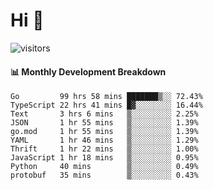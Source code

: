 # Hi 👋
 
![visitors](https://visitor-badge.glitch.me/badge?page_id=sorcererxw.sorcererx)

#### 📊 Monthly Development Breakdown

<!--START_SECTION:waka-->
```text
Go         99 hrs 58 mins ███████▒░░ 72.43%
TypeScript 22 hrs 41 mins █▓░░░░░░░░ 16.44%
Text       3 hrs 6 mins   ▒░░░░░░░░░ 2.25%
JSON       1 hr 55 mins   ▒░░░░░░░░░ 1.39%
go.mod     1 hr 55 mins   ▒░░░░░░░░░ 1.39%
YAML       1 hr 46 mins   ▒░░░░░░░░░ 1.29%
Thrift     1 hr 22 mins   ▒░░░░░░░░░ 1.00%
JavaScript 1 hr 18 mins   ▒░░░░░░░░░ 0.95%
Python     40 mins        ▒░░░░░░░░░ 0.49%
protobuf   35 mins        ▒░░░░░░░░░ 0.43%
```
<!--END_SECTION:waka-->
